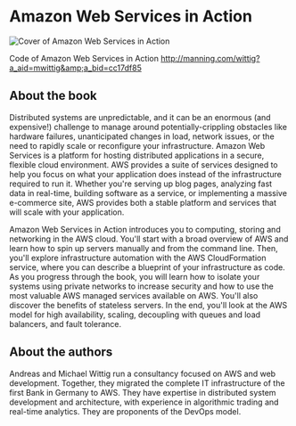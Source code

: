 # Amazon Web Services in Action

![Cover of Amazon Web Services in Action](http://manning.com/wittig/wittig_cover150.jpg)

Code of Amazon Web Services in Action http://manning.com/wittig?a_aid=mwittig&amp;a_bid=cc17df85

## About the book

Distributed systems are unpredictable, and it can be an enormous (and expensive!) challenge to manage around potentially-crippling obstacles like hardware failures, unanticipated changes in load, network issues, or the need to rapidly scale or reconfigure your infrastructure. Amazon Web Services is a platform for hosting distributed applications in a secure, flexible cloud environment. AWS provides a suite of services designed to help you focus on what your application does instead of the infrastructure required to run it. Whether you're serving up blog pages, analyzing fast data in real-time, building software as a service, or implementing a massive e-commerce site, AWS provides both a stable platform and services that will scale with your application.

Amazon Web Services in Action introduces you to computing, storing and networking in the AWS cloud. You'll start with a broad overview of AWS and learn how to spin up servers manually and from the command line. Then, you'll explore infrastructure automation with the AWS CloudFormation service, where you can describe a blueprint of your infrastructure as code. As you progress through the book, you will learn how to isolate your systems using private networks to increase security and how to use the most valuable AWS managed services available on AWS. You'll also discover the benefits of stateless servers. In the end, you'll look at the AWS model for high availability, scaling, decoupling with queues and load balancers, and fault tolerance.

## About the authors

Andreas and Michael Wittig run a consultancy focused on AWS and web development. Together, they migrated the complete IT infrastructure of the first Bank in Germany to AWS. They have expertise in distributed system development and architecture, with experience in algorithmic trading and real-time analytics. They are proponents of the DevOps model.
